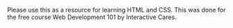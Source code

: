 
Please use this as a resource for learning HTML and CSS. This was done for the free course Web Development 101 by Interactive Cares.
